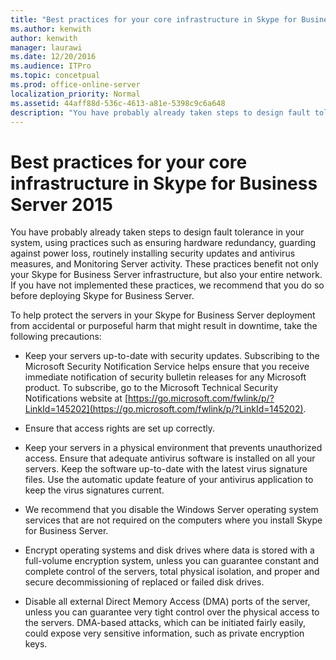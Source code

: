 ```yaml
---
title: "Best practices for your core infrastructure in Skype for Business Server 2015"
ms.author: kenwith
author: kenwith
manager: laurawi
ms.date: 12/20/2016
ms.audience: ITPro
ms.topic: concetpual
ms.prod: office-online-server
localization_priority: Normal
ms.assetid: 44aff88d-536c-4613-a81e-5398c9c6a648
description: "You have probably already taken steps to design fault tolerance in your system, using practices such as ensuring hardware redundancy, guarding against power loss, routinely installing security updates and antivirus measures, and Monitoring Server activity. These practices benefit not only your Skype for Business Server infrastructure, but also your entire network. If you have not implemented these practices, we recommend that you do so before deploying Skype for Business Server."
---
```


# Best practices for your core infrastructure in Skype for Business Server 2015
 
You have probably already taken steps to design fault tolerance in your system, using practices such as ensuring hardware redundancy, guarding against power loss, routinely installing security updates and antivirus measures, and Monitoring Server activity. These practices benefit not only your Skype for Business Server infrastructure, but also your entire network. If you have not implemented these practices, we recommend that you do so before deploying Skype for Business Server.
  
To help protect the servers in your Skype for Business Server deployment from accidental or purposeful harm that might result in downtime, take the following precautions:
  
- Keep your servers up-to-date with security updates. Subscribing to the Microsoft Security Notification Service helps ensure that you receive immediate notification of security bulletin releases for any Microsoft product. To subscribe, go to the Microsoft Technical Security Notifications website at [https://go.microsoft.com/fwlink/p/?LinkId=145202](https://go.microsoft.com/fwlink/p/?LinkId=145202).
    
- Ensure that access rights are set up correctly.
    
- Keep your servers in a physical environment that prevents unauthorized access. Ensure that adequate antivirus software is installed on all your servers. Keep the software up-to-date with the latest virus signature files. Use the automatic update feature of your antivirus application to keep the virus signatures current.
    
- We recommend that you disable the Windows Server operating system services that are not required on the computers where you install Skype for Business Server.
    
- Encrypt operating systems and disk drives where data is stored with a full-volume encryption system, unless you can guarantee constant and complete control of the servers, total physical isolation, and proper and secure decommissioning of replaced or failed disk drives.
    
- Disable all external Direct Memory Access (DMA) ports of the server, unless you can guarantee very tight control over the physical access to the servers. DMA-based attacks, which can be initiated fairly easily, could expose very sensitive information, such as private encryption keys.
    

